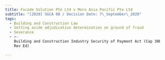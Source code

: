 ```yaml
---
title: Facade Solution Pte Ltd v Mero Asia Pacific Pte Ltd
subtitle: "[2020] SGCA 88 / Decision Date: 7\_September\_2020"
tags:
  - Building and Construction Law
  - Setting aside adjudication determination on ground of fraud
  - Severance
  - >-
    Building and Construction Industry Security of Payment Act (Cap 30B, 2006
    Rev Ed)

---
```


